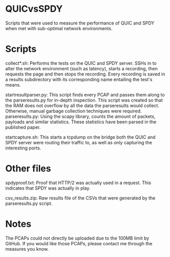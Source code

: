 # QUICvsSPDY
Scripts that were used to measure the performance of QUIC and SPDY when met with sub-optimal network environments.

# Scripts

collect*.sh: Performs the tests on the QUIC and SPDY server. SSHs in to alter the network environment (such as latency), starts a recording, then requests the page and then stops the recording. Every recording is saved in a results subdirectory with its corresponding name entailing the test's means.

startresultparser.py: This script finds every PCAP and passes them along to the parseresults.py for in-depth inspection. This script was created so that the RAM does not overflow by all the data the parseresults would collect. Otherwise, manual garbage collection techniques were required.
parseresults.py: Using the scapy library, counts the amount of packets, payloads and similar statistics. These statistics have been parsed in the published paper.

startcapture.sh: This starts a tcpdump on the bridge both the QUIC and SPDY server were routing their traffic to, as well as only capturing the interesting ports.

# Other files

spdyproof.txt: Proof that HTTP/2 was actually used in a request. This indicates that SPDY was actually in play.

csv_results.zip: Raw results file of the CSVs that were generated by the parseresults.py script.

# Notes

The PCAPs could not directly be uploaded due to the 100MB limit by GitHub. If you would like those PCAPs, please contact me through the measures you know.
